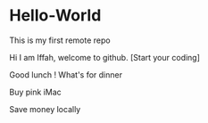 # Hello-World
This is my first remote repo

Hi I am Iffah, welcome to github.
[Start your coding]

Good lunch ! What's for dinner




Buy pink iMac

Save money locally